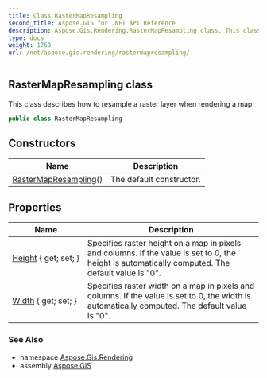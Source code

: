```yaml
---
title: Class RasterMapResampling
second_title: Aspose.GIS for .NET API Reference
description: Aspose.Gis.Rendering.RasterMapResampling class. This class describes how to resample a raster layer when rendering a map.
type: docs
weight: 1760
url: /net/aspose.gis.rendering/rastermapresampling/
---
```

## RasterMapResampling class

This class describes how to resample a raster layer when rendering a map.

```csharp
public class RasterMapResampling
```

## Constructors

| Name | Description |
| --- | --- |
| [RasterMapResampling](rastermapresampling/)() | The default constructor. |

## Properties

| Name | Description |
| --- | --- |
| [Height](../../aspose.gis.rendering/rastermapresampling/height/) { get; set; } | Specifies raster height on a map in pixels and columns. If the value is set to 0, the height is automatically computed. The default value is "0". |
| [Width](../../aspose.gis.rendering/rastermapresampling/width/) { get; set; } | Specifies raster width on a map in pixels and columns. If the value is set to 0, the width is automatically computed. The default value is "0". |

### See Also

* namespace [Aspose.Gis.Rendering](../../aspose.gis.rendering/)
* assembly [Aspose.GIS](../../)


